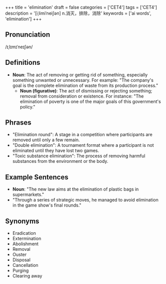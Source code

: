 +++
title = 'elimination'
draft = false
categories = ['CET4']
tags = ['CET4']
description = '[iˌlimiˈnei∫ən] n.消灭，排除，消除'
keywords = ['ai words', 'elimination']
+++

## Pronunciation
/ɪˌlɪmɪˈneɪʃən/

## Definitions
- **Noun**: The act of removing or getting rid of something, especially something unwanted or unnecessary. For example: "The company's goal is the complete elimination of waste from its production process."
  - **Noun (figurative)**: The act of dismissing or rejecting something; removal from consideration or existence. For instance: "The elimination of poverty is one of the major goals of this government's policy."
  
## Phrases
- "Elimination round": A stage in a competition where participants are removed until only a few remain.
- "Double elimination": A tournament format where a participant is not eliminated until they have lost two games.
- "Toxic substance elimination": The process of removing harmful substances from the environment or the body.
  
## Example Sentences
- **Noun**: "The new law aims at the elimination of plastic bags in supermarkets."
- "Through a series of strategic moves, he managed to avoid elimination in the game show's final rounds."

## Synonyms
- Eradication
- Extermination
- Abolishment
- Removal
- Ouster
- Disposal
- Cancellation
- Purging
- Clearing away
